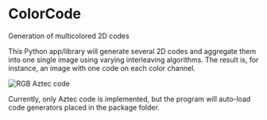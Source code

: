 # ColorCode

Generation of multicolored 2D codes

This Python app/library will generate several 2D codes and aggregate them
into one single image using varying interleaving algorithms.
The result is, for instance, an image with one code on each color channel.

![RGB Aztec code](doc/example.png)

Currently, only Aztec code is implemented, but the program will auto-load
code generators placed in the package folder.